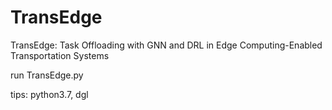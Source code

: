 # TransEdge
TransEdge: Task Offloading with GNN and DRL in Edge Computing-Enabled Transportation Systems

run TransEdge.py

tips: python3.7, dgl
